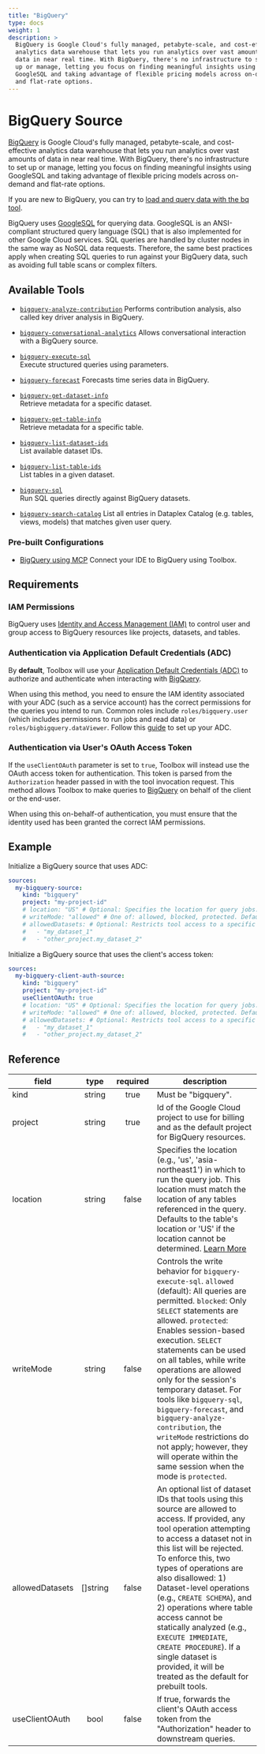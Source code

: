 ```yaml
---
title: "BigQuery"
type: docs
weight: 1
description: >
  BigQuery is Google Cloud's fully managed, petabyte-scale, and cost-effective
  analytics data warehouse that lets you run analytics over vast amounts of 
  data in near real time. With BigQuery, there's no infrastructure to set 
  up or manage, letting you focus on finding meaningful insights using 
  GoogleSQL and taking advantage of flexible pricing models across on-demand 
  and flat-rate options.
---
```


# BigQuery Source

[BigQuery][bigquery-docs] is Google Cloud's fully managed, petabyte-scale,
and cost-effective analytics data warehouse that lets you run analytics
over vast amounts of data in near real time. With BigQuery, there's no
infrastructure to set up or manage, letting you focus on finding meaningful
insights using GoogleSQL and taking advantage of flexible pricing models
across on-demand and flat-rate options.

If you are new to BigQuery, you can try to
[load and query data with the bq tool][bigquery-quickstart-cli].

BigQuery uses [GoogleSQL][bigquery-googlesql] for querying data. GoogleSQL
is an ANSI-compliant structured query language (SQL) that is also implemented
for other Google Cloud services. SQL queries are handled by cluster nodes
in the same way as NoSQL data requests. Therefore, the same best practices
apply when creating SQL queries to run against your BigQuery data, such as
avoiding full table scans or complex filters.

[bigquery-docs]: https://cloud.google.com/bigquery/docs
[bigquery-quickstart-cli]:
    https://cloud.google.com/bigquery/docs/quickstarts/quickstart-command-line
[bigquery-googlesql]:
    https://cloud.google.com/bigquery/docs/reference/standard-sql/

## Available Tools

- [`bigquery-analyze-contribution`](../tools/bigquery/bigquery-analyze-contribution.md)
  Performs contribution analysis, also called key driver analysis in BigQuery.

- [`bigquery-conversational-analytics`](../tools/bigquery/bigquery-conversational-analytics.md)
  Allows conversational interaction with a BigQuery source.

- [`bigquery-execute-sql`](../tools/bigquery/bigquery-execute-sql.md)  
  Execute structured queries using parameters.

- [`bigquery-forecast`](../tools/bigquery/bigquery-forecast.md)
  Forecasts time series data in BigQuery.

- [`bigquery-get-dataset-info`](../tools/bigquery/bigquery-get-dataset-info.md)  
  Retrieve metadata for a specific dataset.

- [`bigquery-get-table-info`](../tools/bigquery/bigquery-get-table-info.md)  
  Retrieve metadata for a specific table.

- [`bigquery-list-dataset-ids`](../tools/bigquery/bigquery-list-dataset-ids.md)  
  List available dataset IDs.

- [`bigquery-list-table-ids`](../tools/bigquery/bigquery-list-table-ids.md)  
  List tables in a given dataset.

- [`bigquery-sql`](../tools/bigquery/bigquery-sql.md)  
  Run SQL queries directly against BigQuery datasets.

- [`bigquery-search-catalog`](../tools/bigquery/bigquery-search_catalog.md)
  List all entries in Dataplex Catalog (e.g. tables, views, models) that matches
  given user query.

### Pre-built Configurations

- [BigQuery using
  MCP](https://googleapis.github.io/genai-toolbox/how-to/connect-ide/bigquery_mcp/)
  Connect your IDE to BigQuery using Toolbox.

## Requirements

### IAM Permissions

BigQuery uses [Identity and Access Management (IAM)][iam-overview] to control
user and group access to BigQuery resources like projects, datasets, and tables.

### Authentication via Application Default Credentials (ADC)

By **default**, Toolbox will use your [Application Default Credentials
(ADC)][adc] to authorize and authenticate when interacting with
[BigQuery][bigquery-docs].

When using this method, you need to ensure the IAM identity associated with your
ADC (such as a service account) has the correct permissions for the queries you
intend to run. Common roles include `roles/bigquery.user` (which includes
permissions to run jobs and read data) or `roles/bigbigquery.dataViewer`.
Follow this [guide][set-adc] to set up your ADC.

### Authentication via User's OAuth Access Token

If the `useClientOAuth` parameter is set to `true`, Toolbox will instead use the
OAuth access token for authentication. This token is parsed from the
`Authorization` header passed in with the tool invocation request. This method
allows Toolbox to make queries to [BigQuery][bigquery-docs] on behalf of the
client or the end-user.

When using this on-behalf-of authentication, you must ensure that the
identity used has been granted the correct IAM permissions.

[iam-overview]: <https://cloud.google.com/bigquery/docs/access-control>
[adc]: <https://cloud.google.com/docs/authentication#adc>
[set-adc]: <https://cloud.google.com/docs/authentication/provide-credentials-adc>

## Example

Initialize a BigQuery source that uses ADC:

```yaml
sources:
  my-bigquery-source:
    kind: "bigquery"
    project: "my-project-id"
    # location: "US" # Optional: Specifies the location for query jobs.
    # writeMode: "allowed" # One of: allowed, blocked, protected. Defaults to "allowed".
    # allowedDatasets: # Optional: Restricts tool access to a specific list of datasets.
    #   - "my_dataset_1"
    #   - "other_project.my_dataset_2"
```

Initialize a BigQuery source that uses the client's access token:

```yaml
sources:
  my-bigquery-client-auth-source:
    kind: "bigquery"
    project: "my-project-id"
    useClientOAuth: true
    # location: "US" # Optional: Specifies the location for query jobs.
    # writeMode: "allowed" # One of: allowed, blocked, protected. Defaults to "allowed".
    # allowedDatasets: # Optional: Restricts tool access to a specific list of datasets.
    #   - "my_dataset_1"
    #   - "other_project.my_dataset_2"
```

## Reference

| **field**       | **type** | **required** | **description**                                                                                                                                                                                                                                                                                                                                                                                                                                                                                                     |
|-----------------|:--------:|:------------:|---------------------------------------------------------------------------------------------------------------------------------------------------------------------------------------------------------------------------------------------------------------------------------------------------------------------------------------------------------------------------------------------------------------------------------------------------------------------------------------------------------------------|
| kind            |  string  |     true     | Must be "bigquery".                                                                                                                                                                                                                                                                                                                                                                                                                                                                                                 |
| project         |  string  |     true     | Id of the Google Cloud project to use for billing and as the default project for BigQuery resources.                                                                                                                                                                                                                                                                                                                                                                                                                |
| location        |  string  |    false     | Specifies the location (e.g., 'us', 'asia-northeast1') in which to run the query job. This location must match the location of any tables referenced in the query. Defaults to the table's location or 'US' if the location cannot be determined. [Learn More](https://cloud.google.com/bigquery/docs/locations)                                                                                                                                                                                                    |
| writeMode       |  string  |    false     | Controls the write behavior for `bigquery-execute-sql`. `allowed` (default): All queries are permitted. `blocked`: Only `SELECT` statements are allowed. `protected`: Enables session-based execution. `SELECT` statements can be used on all tables, while write operations are allowed only for the session's temporary dataset. For tools like `bigquery-sql`, `bigquery-forecast`, and `bigquery-analyze-contribution`, the `writeMode` restrictions do not apply; however, they will operate within the same session when the mode is `protected`. |
| allowedDatasets | []string |    false     | An optional list of dataset IDs that tools using this source are allowed to access. If provided, any tool operation attempting to access a dataset not in this list will be rejected. To enforce this, two types of operations are also disallowed: 1) Dataset-level operations (e.g., `CREATE SCHEMA`), and 2) operations where table access cannot be statically analyzed (e.g., `EXECUTE IMMEDIATE`, `CREATE PROCEDURE`). If a single dataset is provided, it will be treated as the default for prebuilt tools. |
| useClientOAuth  |   bool   |    false     | If true, forwards the client's OAuth access token from the "Authorization" header to downstream queries.                                                                                                                                                                                                                                                                                                                                                                                                            |

